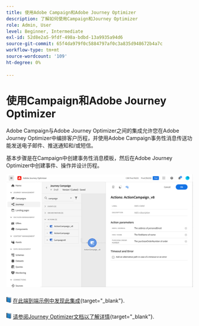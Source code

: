 ```yaml
---
title: 使用Adobe Campaign和Adobe Journey Optimizer
description: 了解如何使用Campaign和Journey Optimizer
role: Admin, User
level: Beginner, Intermediate
exl-id: 52d8e2a5-9fdf-498a-bdbd-13a9935a94d6
source-git-commit: 65f4da979f0c5884797af0c3a835d948672b4a7c
workflow-type: tm+mt
source-wordcount: '109'
ht-degree: 0%

---
```


# 使用Campaign和Adobe Journey Optimizer

Adobe Campaign与Adobe Journey Optimizer之间的集成允许您在Adobe Journey Optimizer中编排客户历程，并使用Adobe Campaign事务性消息传送功能发送电子邮件、推送通知和/或短信。

基本步骤是在Campaign中创建事务性消息模板，然后在Adobe Journey Optimizer中创建事件、操作并设计历程。


![](assets/ajo-integration.png)


![](../assets/do-not-localize/book.png) [在此端到端示例中发现此集成](https://experienceleague.adobe.com/docs/journey-optimizer/using/orchestrate-journeys/about-journey-building/using-adobe-campaign-classic.html){target="_blank"}.


![](../assets/do-not-localize/book.png) [请参阅Journey Optimizer文档以了解详情](https://experienceleague.adobe.com/docs/journey-optimizer/using/orchestrate-journeys/about-journey-building/using-adobe-campaign-classic.html){target="_blank"}.
